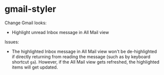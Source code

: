 gmail-styler
============

Change Gmail looks:

  - Highlight unread Inbox message in All Mail view



Issues:

- The highlighted Inbox message in All Mail view won't be de-highlighted if directly returning from reading the message (such as by keyboard shortcut `ga`). However, if the All Mail view gets refreshed, the highlighted items will get updated.
